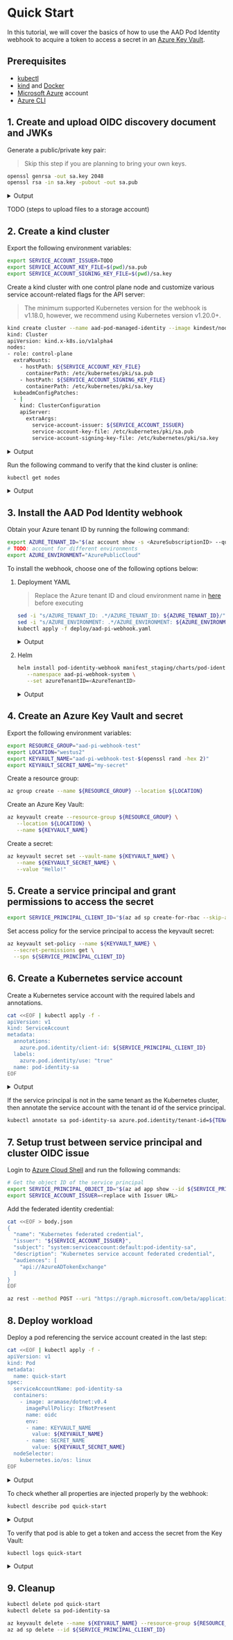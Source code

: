 # Quick Start

<!-- toc -->

In this tutorial, we will cover the basics of how to use the AAD Pod Identity webhook to acquire a token to access a secret in an [Azure Key Vault][1].

## Prerequisites

* [kubectl][2]
* [kind][3] and [Docker][4]
* [Microsoft Azure][5] account
* [Azure CLI][6]

## 1. Create and upload OIDC discovery document and JWKs

Generate a public/private key pair:

> Skip this step if you are planning to bring your own keys.

```bash
openssl genrsa -out sa.key 2048
openssl rsa -in sa.key -pubout -out sa.pub
```

<details>
<summary>Output</summary>

```bash
Generating RSA private key, 2048 bit long modulus
..............+++
......+++
e is 65537 (0x10001)
writing RSA key
```

</details>

TODO (steps to upload files to a storage account)

## 2. Create a kind cluster

Export the following environment variables:

```bash
export SERVICE_ACCOUNT_ISSUER=TODO
export SERVICE_ACCOUNT_KEY_FILE=$(pwd)/sa.pub
export SERVICE_ACCOUNT_SIGNING_KEY_FILE=$(pwd)/sa.key
```

Create a kind cluster with one control plane node and customize various service account-related flags for the API server:

> The minimum supported Kubernetes version for the webhook is v1.18.0, however, we recommend using Kubernetes version v1.20.0+.

```bash
kind create cluster --name aad-pod-managed-identity --image kindest/node:v1.21.1 --config=-
kind: Cluster
apiVersion: kind.x-k8s.io/v1alpha4
nodes:
- role: control-plane
  extraMounts:
    - hostPath: ${SERVICE_ACCOUNT_KEY_FILE}
      containerPath: /etc/kubernetes/pki/sa.pub
    - hostPath: ${SERVICE_ACCOUNT_SIGNING_KEY_FILE}
      containerPath: /etc/kubernetes/pki/sa.key
  kubeadmConfigPatches:
  - |
    kind: ClusterConfiguration
    apiServer:
      extraArgs:
        service-account-issuer: ${SERVICE_ACCOUNT_ISSUER}
        service-account-key-file: /etc/kubernetes/pki/sa.pub
        service-account-signing-key-file: /etc/kubernetes/pki/sa.key
```

<details>
<summary>Output</summary>

```bash
Creating cluster "aad-pod-managed-identity" ...
 • Ensuring node image (kindest/node:v1.21.1) 🖼  ...
 ✓ Ensuring node image (kindest/node:v1.21.1) 🖼
 • Preparing nodes 📦   ...
 ✓ Preparing nodes 📦
 • Writing configuration 📜  ...
 ✓ Writing configuration 📜
 • Starting control-plane 🕹️  ...
 ✓ Starting control-plane 🕹️
 • Installing CNI 🔌  ...
 ✓ Installing CNI 🔌
 • Installing StorageClass 💾  ...
 ✓ Installing StorageClass 💾
Set kubectl context to "kind-aad-pod-managed-identity"
You can now use your cluster with:

kubectl cluster-info --context kind-aad-pod-managed-identity

Have a question, bug, or feature request? Let us know! https://kind.sigs.k8s.io/#community 🙂
```

</details>

Run the following command to verify that the kind cluster is online:

```bash
kubectl get nodes
```

<details>
<summary>Output</summary>

```bash
NAME                                     STATUS   ROLES                  AGE     VERSION   INTERNAL-IP   EXTERNAL-IP   OS-IMAGE       KERNEL-VERSION     CONTAINER-RUNTIME
aad-pod-managed-identity-control-plane   Ready    control-plane,master   2m28s   v1.21.1   172.18.0.2    <none>        Ubuntu 21.04   5.4.0-1047-azure   containerd://1.5.2
```

</details>

## 3. Install the AAD Pod Identity webhook

Obtain your Azure tenant ID by running the following command:

```bash
export AZURE_TENANT_ID="$(az account show -s <AzureSubscriptionID> --query tenantId -otsv)"
# TODO: account for different environments
export AZURE_ENVIRONMENT="AzurePublicCloud"
```

To install the webhook, choose one of the following options below:

1.  Deployment YAML

    > Replace the Azure tenant ID and cloud environment name in [here][7] before executing

    ```bash
    sed -i "s/AZURE_TENANT_ID: .*/AZURE_TENANT_ID: ${AZURE_TENANT_ID}/" deploy/aad-pi-webhook.yaml
    sed -i "s/AZURE_ENVIRONMENT: .*/AZURE_ENVIRONMENT: ${AZURE_ENVIRONMENT}/" deploy/aad-pi-webhook.yaml
    kubectl apply -f deploy/aad-pi-webhook.yaml
    ```

    <details>
    <summary>Output</summary>

    ```bash
    namespace/aad-pi-webhook-system created
    serviceaccount/aad-pi-webhook-admin created
    role.rbac.authorization.k8s.io/aad-pi-webhook-manager-role created
    clusterrole.rbac.authorization.k8s.io/aad-pi-webhook-manager-role created
    rolebinding.rbac.authorization.k8s.io/aad-pi-webhook-manager-rolebinding created
    clusterrolebinding.rbac.authorization.k8s.io/aad-pi-webhook-manager-rolebinding created
    configmap/aad-pi-webhook-config created
    secret/aad-pi-webhook-server-cert created
    service/aad-pi-webhook-webhook-service created
    deployment.apps/aad-pi-webhook-controller-manager created
    mutatingwebhookconfiguration.admissionregistration.k8s.io/aad-pi-webhook-mutating-webhook-configuration created
    ```

    </details>

2.  Helm

    ```bash
    helm install pod-identity-webhook manifest_staging/charts/pod-identity-webhook \
       --namespace aad-pi-webhook-system \
       --set azureTenantID=<AzureTenantID>
    ```

    <details>
    <summary>Output</summary>

    ```bash
    TODO
    ```

    </details>

## 4. Create an Azure Key Vault and secret

Export the following environment variables:

```bash
export RESOURCE_GROUP="aad-pi-webhook-test"
export LOCATION="westus2"
export KEYVAULT_NAME="aad-pi-webhook-test-$(openssl rand -hex 2)"
export KEYVAULT_SECRET_NAME="my-secret"
```

Create a resource group:

```bash
az group create --name ${RESOURCE_GROUP} --location ${LOCATION}
```

Create an Azure Key Vault:

```bash
az keyvault create --resource-group ${RESOURCE_GROUP} \
   --location ${LOCATION} \
   --name ${KEYVAULT_NAME}
```

Create a secret:

```bash
az keyvault secret set --vault-name ${KEYVAULT_NAME} \
   --name ${KEYVAULT_SECRET_NAME} \
   --value "Hello!"
```

## 5. Create a service principal and grant permissions to access the secret

```bash
export SERVICE_PRINCIPAL_CLIENT_ID="$(az ad sp create-for-rbac --skip-assignment --name https://test-sp --query appId -otsv)"
```

Set access policy for the service principal to access the keyvault secret:

```bash
az keyvault set-policy --name ${KEYVAULT_NAME} \
  --secret-permissions get \
  --spn ${SERVICE_PRINCIPAL_CLIENT_ID}
```

</details>

## 6. Create a Kubernetes service account

Create a Kubernetes service account with the required labels and annotations.

```bash
cat <<EOF | kubectl apply -f -
apiVersion: v1
kind: ServiceAccount
metadata:
  annotations:
    azure.pod.identity/client-id: ${SERVICE_PRINCIPAL_CLIENT_ID}
  labels:
    azure.pod.identity/use: "true"
  name: pod-identity-sa
EOF
```

<details>
<summary>Output</summary>

```bash
serviceaccount/pod-identity-sa created
```

</details>

If the service principal is not in the same tenant as the Kubernetes cluster, then annotate the service account with the tenant id of the service principal.

```bash
kubectl annotate sa pod-identity-sa azure.pod.identity/tenant-id=${TENANT_ID} --overwrite
```

## 7. Setup trust between service principal and cluster OIDC issue

Login to [Azure Cloud Shell][8] and run the following commands:

```bash
# Get the object ID of the service principal
export SERVICE_PRINCIPAL_OBJECT_ID="$(az ad app show --id ${SERVICE_PRINCIPAL_CLIENT_ID} --query objectId -otsv)"
export SERVICE_ACCOUNT_ISSUER=<replace with Issuer URL>
```

Add the federated identity credential:

```bash
cat <<EOF > body.json
{
  "name": "Kubernetes federated credential",
  "issuer": "${SERVICE_ACCOUNT_ISSUER}",
  "subject": "system:serviceaccount:default:pod-identity-sa",
  "description": "Kubernetes service account federated credential",
  "audiences": [
    "api://AzureADTokenExchange"
  ]
}
EOF

az rest --method POST --uri "https://graph.microsoft.com/beta/applications/${SERVICE_PRINCIPAL_OBJECT_ID}/federatedIdentityCredentials" --body @body.json
```

## 8. Deploy workload

Deploy a pod referencing the service account created in the last step:

```bash
cat <<EOF | kubectl apply -f -
apiVersion: v1
kind: Pod
metadata:
  name: quick-start
spec:
  serviceAccountName: pod-identity-sa
  containers:
    - image: aramase/dotnet:v0.4
      imagePullPolicy: IfNotPresent
      name: oidc
      env:
      - name: KEYVAULT_NAME
        value: ${KEYVAULT_NAME}
      - name: SECRET_NAME
        value: ${KEYVAULT_SECRET_NAME}
  nodeSelector:
    kubernetes.io/os: linux
EOF
```

<details>
<summary>Output</summary>

```bash
pod/quick-start created
```

</details>

To check whether all properties are injected properly by the webhook:

```bash
kubectl describe pod quick-start
```

<details>
<summary>Output</summary>

You can verifiy the following injected properties in the output:

| Environment variable   | Description                                           |
| ---------------------- | ----------------------------------------------------- |
| `AZURE_AUTHORITY_HOST` | The Azure Active Directory (AAD) endpoint.            |
| `AZURE_CLIENT_ID`      | The client ID of the identity.                        |
| `AZURE_TENANT_ID`      | The tenant ID of the Azure account.                   |
| `TOKEN_FILE_PATH`      | The path of the projected service account token file. |

<br/>

| Volume mount                                   | Description                                           |
| ---------------------------------------------- | ----------------------------------------------------- |
| `/var/run/secrets/tokens/azure-identity-token` | The path of the projected service account token file. |

<br/>

| Volume                 | Description                           |
| ---------------------- | ------------------------------------- |
| `azure-identity-token` | The projected service account volume. |

```log
Name:         quick-start
Namespace:    default
Priority:     0
Node:         aad-pod-managed-identity-control-plane/172.18.0.2
Start Time:   Wed, 07 Jul 2021 14:45:38 -0700
Labels:       <none>
Annotations:  <none>
Status:       Running
IP:           10.244.0.9
IPs:
  IP:  10.244.0.9
Containers:
  oidc:
    Container ID:   containerd://efa8d09f78dc88dd17518ce5430ea820cef5743b33d77ae2b31e1082cc439218
    Image:          aramase/dotnet:v0.4
    Image ID:       docker.io/aramase/dotnet@sha256:821dbaa070bf7e26dd9172092658f6e6f910a2db198723e10b3ebb4e35a99eb5
    Port:           <none>
    Host Port:      <none>
    State:          Running
      Started:      Wed, 07 Jul 2021 14:45:45 -0700
    Ready:          True
    Restart Count:  0
    Environment:
      KEYVAULT_NAME:        ${KEYVAULT_NAME}
      SECRET_NAME:          ${KEYVAULT_SECRET_NAME}
      AZURE_AUTHORITY_HOST: (Injected by the webhook)
      AZURE_CLIENT_ID:      (Injected by the webhook)
      AZURE_TENANT_ID:      (Injected by the webhook)
      TOKEN_FILE_PATH:      (Injected by the webhook)
    Mounts:
      /var/run/secrets/kubernetes.io/serviceaccount from pod-identity-sa-token-mlgn8 (ro)
      /var/run/secrets/tokens from azure-identity-token (ro) (Injected by the webhook)
Conditions:
  Type              Status
  Initialized       True
  Ready             True
  ContainersReady   True
  PodScheduled      True
Volumes:
  pod-identity-sa-token-mlgn8:
    Type:        Secret (a volume populated by a Secret)
    SecretName:  pod-identity-sa-token-mlgn8
    Optional:    false
  azure-identity-token: (Injected by the webhook)
    Type:                    Projected (a volume that contains injected data from multiple sources)
    TokenExpirationSeconds:  86400
QoS Class:                   BestEffort
Node-Selectors:              kubernetes.io/os=linux
Tolerations:                 node.kubernetes.io/not-ready:NoExecute op=Exists for 300s
                             node.kubernetes.io/unreachable:NoExecute op=Exists for 300s
Events:
  Type    Reason     Age    From               Message
  ----    ------     ----   ----               -------
  Normal  Scheduled  3m27s  default-scheduler  Successfully assigned default/quick-start to aad-pod-managed-identity-control-plane
  Normal  Pulling    3m26s  kubelet            Pulling image "aramase/dotnet:v0.4"
  Normal  Pulled     3m21s  kubelet            Successfully pulled image "aramase/dotnet:v0.4" in 5.824712366s
  Normal  Created    3m20s  kubelet            Created container oidc
  Normal  Started    3m20s  kubelet            Started container oidc
```

</details>

To verify that pod is able to get a token and access the secret from the Key Vault:

```bash
kubectl logs quick-start
```

<details>
<summary>Output</summary>

If successful, the log output would be similar to the following output:

```bash
START 07/07/2021 21:45:45 (quick-start)
Your secret is Hello!
```

</details>

## 9. Cleanup

```bash
kubectl delete pod quick-start
kubectl delete sa pod-identity-sa

az keyvault delete --name ${KEYVAULT_NAME} --resource-group ${RESOURCE_GROUP}
az ad sp delete --id ${SERVICE_PRINCIPAL_CLIENT_ID}
```

[1]: https://azure.microsoft.com/en-us/services/key-vault/

[2]: https://kubernetes.io/docs/tasks/tools/

[3]: https://kind.sigs.k8s.io/docs/user/quick-start/#installation

[4]: https://www.docker.com/

[5]: https://azure.microsoft.com/en-us/

[6]: https://docs.microsoft.com/en-us/cli/azure/install-azure-cli

[7]: https://github.com/Azure/aad-pod-managed-identity/blob/c6b92d50910091441a71c1cb32517d53649d74e7/manifest_staging/deploy/aad-pi-webhook.yaml#L45-L46

[8]: https://portal.azure.com/#cloudshell/
